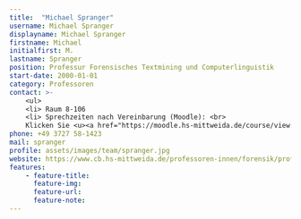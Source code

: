 ```yaml
---
title:  "Michael Spranger"
username: Michael Spranger
displayname: Michael Spranger
firstname: Michael
initialfirst: M.
lastname: Spranger
position: Professur Forensisches Textmining und Computerlinguistik 
start-date: 2000-01-01
category: Professoren
contact: >-
    <ul>
    <li> Raum 8-106
    <li> Sprechzeiten nach Vereinbarung (Moodle): <br>
    Klicken Sie <u><a href="https://moodle.hs-mittweida.de/course/view.php?id=974" target="_blank">hier</a></u> um jetzt einen Termin zu buchen.
phone: +49 3727 58-1423
mail: spranger
profile: assets/images/team/spranger.jpg
website: https://www.cb.hs-mittweida.de/professoren-innen/forensik/prof-spranger/
features:
    - feature-title: 
      feature-img: 
      feature-url: 
      feature-note: 
---
```

